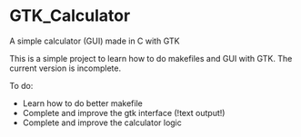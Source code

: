 # GTK_Calculator
A simple calculator (GUI) made in C with GTK

This is a simple project to learn how to do makefiles and GUI with GTK. The current version is incomplete.


To do:
- Learn how to do better makefile
- Complete and improve the gtk interface (!text output!)
- Complete and improve the calculator logic


